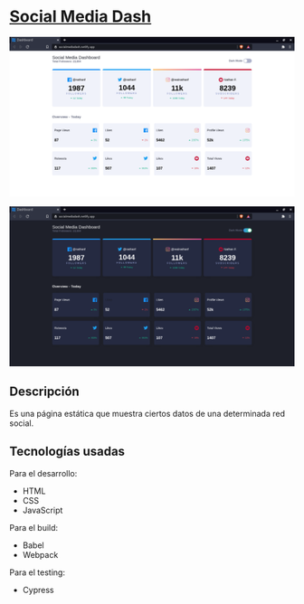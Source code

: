 # [Social Media Dash](https://socialmediadash.netlify.app/)

![Screenshot](smd1.png) 

![Screenshot](smd.png)

## Descripción
Es una página estática que muestra ciertos datos de una determinada red social.

## Tecnologías usadas

Para el desarrollo:

- HTML
- CSS
- JavaScript 

Para el build: 

- Babel
- Webpack

Para el testing:

- Cypress

